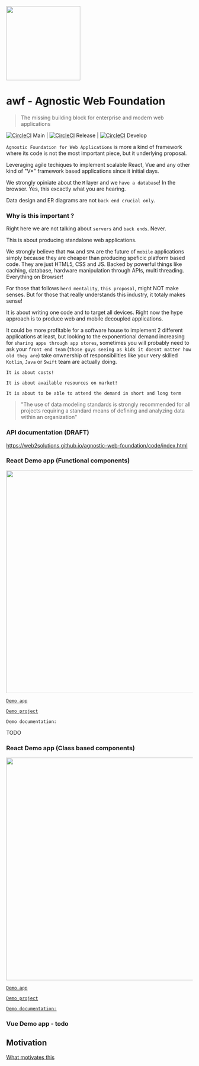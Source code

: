 <img src="https://i.imgur.com/614mA0U.png" width="200" />

# awf - Agnostic Web Foundation

> The missing building block for enterprise and modern web applications

[![CircleCI](https://circleci.com/gh/web2solutions/agnostic-web-foundation/tree/main.svg?style=svg&circle-token=9d237bc24e3336b97f53ab9626f8a2ceb6f230b3)](https://circleci.com/gh/web2solutions/agnostic-web-foundation/tree/main) Main | [![CircleCI](https://circleci.com/gh/web2solutions/agnostic-web-foundation/tree/release.svg?style=svg&circle-token=9d237bc24e3336b97f53ab9626f8a2ceb6f230b3)](https://circleci.com/gh/web2solutions/agnostic-web-foundation/tree/release) Release | [![CircleCI](https://circleci.com/gh/web2solutions/agnostic-web-foundation/tree/develop.svg?style=svg&circle-token=9d237bc24e3336b97f53ab9626f8a2ceb6f230b3)](https://circleci.com/gh/web2solutions/agnostic-web-foundation/tree/develop) Develop


`Agnostic Foundation for Web Applications` is more a kind of framework where its code is not the most important piece, but it underlying proposal.

Leveraging agile techiques to implement scalable React, Vue and any other kind of "V*" framework based applications since it initial days.

We strongly opiniate about the `M` layer and we `have a database`! In the browser. Yes, this excactly what you are hearing.

Data design and ER diagrams are not `back end crucial only`.

### Why is this important ?

Right here we are not talking about `servers` and `back ends`. Never.

This is about producing standalone web applications. 

We strongly believe that `PWA` and `SPA` are the future of `mobile` applications simply because they are cheaper than producing speficic platform based code. They are just HTML5, CSS and JS. Backed by powerful things like caching, database, hardware manipulation through APIs, multi threading. Everything on Browser!

For those that follows `herd mentality`, `this proposal`, might NOT make senses. But for those that really understands this industry, it totaly makes sense!

It is about writing one code and to target all devices. Right now the hype approach is to produce web and mobile decoupled applications. 

It could be more profitable for a software house to implement 2 different applications at least, but looking to the exponentional demand increasing for `sharing apps through app stores`, sometimes you will probably need to ask your `front end team` (`those guys seeing as kids it doesnt matter how old they are`) take onwnership of responsibilities like your very skilled `Kotlin`, `Java` or `Swift` team are actually doing.

`It is about costs!`

`It is about available resources on market!`

`It is about to be able to attend the demand in short and long term`


> "The use of data modeling standards is strongly recommended for all projects requiring a standard means of defining and analyzing data within an organization"


### API documentation (DRAFT)

https://web2solutions.github.io/agnostic-web-foundation/code/index.html




### React Demo app (Functional components)


<img src="https://i.imgur.com/b29Lsgj.png" width="600" />

[`Demo app`](https://agnostic-web-foundation-react-functions-demo.vercel.app/)

[`Demo project`](https://github.com/web2solutions/agnostic-web-foundation-react-functions-demo)

`Demo documentation:`

TODO


### React Demo app (Class based components)

<img src="https://i.imgur.com/E1u5g6y.png" width="600" />


[`Demo app`](https://agnostic-web-foundation-react-class-demo.vercel.app/)



[`Demo project`](https://github.com/web2solutions/agnostic-web-foundation-react-class-demo)

[`Demo documentation:`](https://web2solutions.github.io/agnostic-web-foundation-react-class-demo/)




### Vue Demo app - todo




## Motivation

[What motivates this](https://github.com/web2solutions/agnostic-web-foundation/blob/main/MOTIVATION.md)
